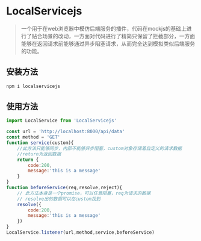 # LocalServicejs
> 一个用于在web浏览器中模仿后端服务的插件，代码在mockjs的基础上进行了贴合场景的改动，一方面对代码进行了精简只保留了拦截部分，一方面能够在返回请求前能够通过异步阻塞请求，从而完全达到模拟类似后端服务的功能。

## 安装方法
```javascript
npm i localservicejs
```

## 使用方法
```javascript
import LocalService from 'LocalServicejs'

const url = 'http://localhost:8000/api/data'
const method = 'GET'
function service(custom){
    //此方法只能够同步，内部不能够异步阻塞，custom对象存储着自定义的请求数据
    //return为返回数据
    return {
        code:200,
        message:'this is a message'
    }
}
function beforeService(req,resolve,reject){
    // 此方法本身是一个promise，可以任意阻塞，req为请求的数据
    // resolve出的数据可以在custom找到
    resolve({
        code:200,
        message:'this is a message'
    })
}
LocalService.listener(url,method,service,beforeService)
```